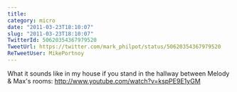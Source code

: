 ```yaml
---
title: 
category: micro
date: "2011-03-23T18:10:07"
slug: "2011-03-23T18:10:07"
TwitterId: 50620354367979520
TweetUrl: https://twitter.com/mark_philpot/status/50620354367979520
ReTweetUser: MikePortnoy
---
```


<i class="fa fa-retweet" aria-hidden="true"></i> What it sounds like in my house if you stand in the hallway between Melody & Max's rooms: http://www.youtube.com/watch?v=kspPE9E1yGM
